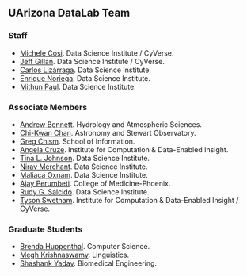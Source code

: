 ## UArizona DataLab Team

### Staff


* [Michele Cosi](https://www.datascience.arizona.edu/person/michele-cosi). Data Science Institute / CyVerse.
* [Jeff Gillan](https://www.datascience.arizona.edu/person/jeffrey-gillan). Data Science Institute /  CyVerse.
* [Carlos Lizárraga](https://www.datascience.arizona.edu/person/carlos-lizarraga). Data Science Institute.
* [Enrique Noriega](https://www.cs.arizona.edu/person/enrique-noriega-atala). Data Science Institute.
* [Mithun Paul](https://www.datascience.arizona.edu/person/mithun-paul). Data Science Institute.


### Associate Members

* [Andrew Bennett](https://has.arizona.edu/person/andrew-bennett). Hydrology and Atmospheric Sciences.
* [Chi-Kwan Chan](https://www.as.arizona.edu/people/faculty/chi-kwan-chan). Astronomy and Stewart Observatory.
* [Greg Chism](https://ischool.arizona.edu/person/greg-chism). School of Information.
* [Angela Cruze](https://datainsight.arizona.edu/person/angela-cruze). Institute for Computation & Data-Enabled Insight. 
* [Tina L. Johnson](https://www.datascience.arizona.edu/person/tina-l-johnson). Data Science Institute.
* [Nirav Merchant](https://www.datascience.arizona.edu/person/nirav-merchant). Data Science Institute.
* [Maliaca Oxnam](https://www.datascience.arizona.edu/person/maliaca-oxnam). Data Science Institute.
* [Ajay Perumbeti](https://www.linkedin.com/in/ajay-perumbeti-62019514/). College of Medicine-Phoenix.
* [Rudy G. Salcido](https://www.datascience.arizona.edu/person/rudy-salcido). Data Science Institute.
* [Tyson Swetnam](https://datainsight.arizona.edu/person/tyson-swetnam). Institute for Computation & Data-Enabled Insight / CyVerse. 

### Graduate Students

* [Brenda Huppenthal](https://www.linkedin.com/in/brenda-huppenthal/). Computer Science.
* [Megh Krishnaswamy](https://iranian-languages.arizona.edu/node/72). Linguistics.
* [Shashank Yadav](https://xinformatics.github.io/). Biomedical Engineering. 



